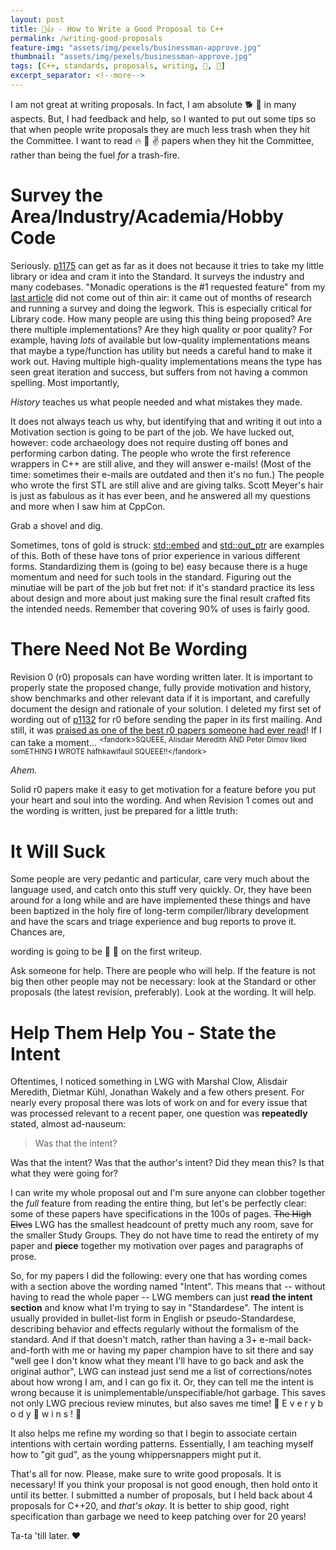 ```yaml
---
layout: post
title: 📝👍 - How to Write a Good Proposal to C++
permalink: /writing-good-proposals
feature-img: "assets/img/pexels/businessman-approve.jpg"
thumbnail: "assets/img/pexels/businessman-approve.jpg"
tags: [C++, standards, proposals, writing, 📜, 📝]
excerpt_separator: <!--more-->
---
```


I am not great at writing proposals. In fact, I am absolute 🐕 💩 in many aspects. But, I had feedback and help, so I wanted to put out some tips so that when people write proposals they are much less trash when they hit the Committee. I want to read 🔥 💯 ✌️ papers when they hit the Committee, rather than being the fuel _for_ a trash-fire.<!--more-->

# Survey the Area/Industry/Academia/Hobby Code

Seriously. [p1175](https://wg21.link/p1175) can get as far as it does not because it tries to take my little library or idea and cram it into the Standard. It surveys the industry and many codebases. "Monadic operations is the #1 requested feature" from my [last article](/sandiego-2018-paper-review-II) did not come out of thin air: it came out of months of research and running a survey and doing the legwork. This is especially critical for Library code. How many people are using this thing being proposed? Are there multiple implementations? Are they high quality or poor quality? For example, having _lots_ of available but low-quality implementations means that maybe a type/function has utility but needs a careful hand to make it work out. Having multiple high-quality implementations means the type has seen great iteration and success, but suffers from not having a common spelling. Most importantly,

_History_ teaches us what people needed and what mistakes they made.

It does not always teach us why, but identifying that and writing it out into a Motivation section is going to be part of the job. We have lucked out, however: code archaeology does not require dusting off bones and performing carbon dating. The people who wrote the first reference wrappers in C++ are still alive, and they will answer e-mails! (Most of the time: sometimes their e-mails are outdated and then it's no fun.) The people who wrote the first STL are still alive and are giving talks. Scott Meyer's hair is just as fabulous as it has ever been, and he answered all my questions and more when I saw him at CppCon.

Grab a shovel and dig.

Sometimes, tons of gold is struck: [std::embed](/vendor/future_cxx/papers/d1040.html) and [std::out_ptr](/vendor/future_cxx/papers/d1132.html) are examples of this. Both of these have tons of prior experience in various different forms. Standardizing them is (going to be) easy because there is a huge momentum and need for such tools in the standard. Figuring out the minutiae will be part of the job but fret not: if it's standard practice its less about design and more about just making sure the final result crafted fits the intended needs. Remember that covering 90% of uses is fairly good.

# There Need Not Be Wording

Revision 0 (r0) proposals can have wording written later. It is important to properly state the proposed change, fully provide motivation and history, show benchmarks and other relevant data if it is important, and carefully document the design and rationale of your solution. I deleted my first set of wording out of [p1132](https://wg21.link/p1132r0) for r0 before sending the paper in its first mailing. And still, it was [praised as one of the best r0 papers someone had ever read](https://twitter.com/AlisdairMered/status/1014937023520624642)! If I can take a moment... <sup>\<fandork>SQUEEE, Alisdair Meredith AND Peter Dimov liked somETHING <b>I</b> WROTE hafhkawlfauil SQUEEE!!\</fandork></sup>
 
_Ahem._

Solid r0 papers make it easy to get motivation for a feature before you put your heart and soul into the wording. And when Revision 1 comes out and the wording is written, just be prepared for a little truth:

# It Will Suck

Some people are very pedantic and particular, care very much about the language used, and catch onto this stuff very quickly. Or, they have been around for a long while and are have implemented these things and have been baptized in the holy fire of long-term compiler/library development and have the scars and triage experience and bug reports to prove it. Chances are,

wording is going to be 🐎 💩 on the first writeup.

Ask someone for help. There are people who will help. If the feature is not big then other people may not be necessary: look at the Standard or other proposals (the latest revision, preferably). Look at the wording. It will help.

# Help Them Help You - State the Intent

Oftentimes, I noticed something in LWG with Marshal Clow, Alisdair Meredith, Dietmar Kühl, Jonathan Wakely and a few others present. For nearly every proposal there was lots of work on and for every issue that was processed relevant to a recent paper, one question was **repeatedly** stated, almost ad-nauseum:

> Was that the intent?

Was that the intent? Was that the author's intent? Did they mean this? Is that what they were going for?

I can write my whole proposal out and I'm sure anyone can clobber together the _full_ feature from reading the entire thing, but let's be perfectly clear: some of these papers have specifications in the 100s of pages. ~~The High Elves~~ LWG has the smallest headcount of pretty much any room, save for the smaller Study Groups. They do not have time to read the entirety of my paper and **piece** together my motivation over pages and paragraphs of prose.

So, for my papers I did the following: every one that has wording comes with a section above the wording named "Intent". This means that -- without having to read the whole paper -- LWG members can just **read the intent section** and know what I'm trying to say in "Standardese". The intent is usually provided in bullet-list form in English or pseudo-Standardese, describing behavior and effects regularly without the formalism of the standard. And if that doesn't match, rather than having a 3+ e-mail back-and-forth with me or having my paper champion have to sit there and say "well gee I don't know what they meant I'll have to go back and ask the original author", LWG can instead just send me a list of corrections/notes about how wrong I am, and I can go fix it. Or, they can tell me the intent is wrong because it is unimplementable/unspecifiable/hot garbage. This saves not only LWG precious review minutes, but also saves me time! 🎊 E v e r y b o d y 🎉 w i n s ! 🎊

It also helps me refine my wording so that I begin to associate certain intentions with certain wording patterns. Essentially, I am teaching myself how to "git gud", as the young whippersnappers might put it.

That's all for now. Please, make sure to write good proposals. It is necessary! If you think your proposal is not good enough, then hold onto it until its better. I submitted a number of proposals, but I held back about 4 proposals for C++20, and _that's okay_. It is better to ship good, right specification than garbage we need to keep patching over for 20 years!

Ta-ta 'till later. ♥
